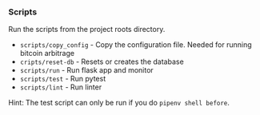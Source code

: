 ### Scripts
Run the scripts from the project roots directory. 

- `scripts/copy_config` - Copy the configuration file. Needed for running bitcoin arbitrage
- `cripts/reset-db` - Resets or creates the database
- `scripts/run` - Run flask app and monitor
- `scripts/test` - Run pytest
- `scripts/lint` - Run linter


Hint: The test script can only be run if you do `pipenv shell before`.